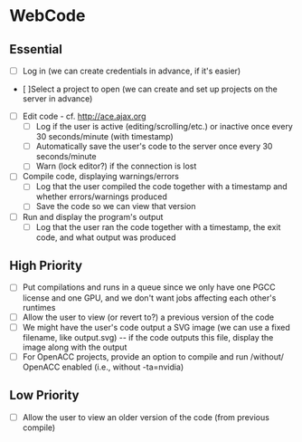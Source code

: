 # WebCode

## Essential
- [ ] Log in (we can create credentials in advance, if it's easier)
- [ ]Select a project to open (we can create and set up projects on the server in advance)
- [ ] Edit code - cf. http://ace.ajax.org
  - [ ] Log if the user is active (editing/scrolling/etc.) or inactive once every 30 seconds/minute (with timestamp)
  - [ ] Automatically save the user's code to the server once every 30 seconds/minute
  - [ ] Warn (lock editor?) if the connection is lost
- [ ] Compile code, displaying warnings/errors
  - [ ] Log that the user compiled the code together with a timestamp and whether errors/warnings produced
  - [ ] Save the code so we can view that version
- [ ] Run and display the program's output
  - [ ] Log that the user ran the code together with a timestamp, the exit code, and what output was produced

## High Priority
- [ ] Put compilations and runs in a queue since we only have one PGCC license and one GPU, and we don't want jobs affecting each other's runtimes
- [ ] Allow the user to view (or revert to?) a previous version of the code
- [ ] We might have the user's code output a SVG image (we can use a fixed filename, like output.svg) -- if the code outputs this file, display the image along with the output
- [ ] For OpenACC projects, provide an option to compile and run /without/ OpenACC enabled (i.e., without -ta=nvidia)

## Low Priority
- [ ] Allow the user to view an older version of the code (from previous compile)
